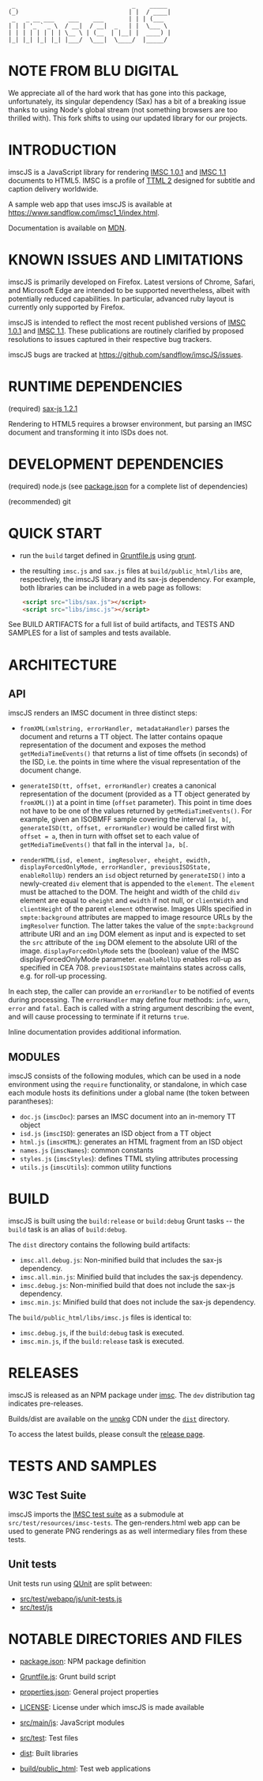      _                                 _    _____ 
    (_)                               | |  / ____|
     _   _ __ ___    ___    ___       | | | (___  
    | | | '_ ` _ \  / __|  / __|  _   | |  \___ \ 
    | | | | | | | | \__ \ | (__  | |__| |  ____) |
    |_| |_| |_| |_| |___/  \___|  \____/  |_____/ 


# NOTE FROM BLU DIGITAL

We appreciate all of the hard work that has gone into this package, unfortunately, its singular dependency (Sax) has a bit of a breaking issue thanks to using Node's global stream (not something browsers are too thrilled with).  This fork shifts to using our updated library for our projects.
                                  
                                  
INTRODUCTION
============

imscJS is a JavaScript library for rendering [IMSC 1.0.1](https://www.w3.org/TR/ttml-imsc1.0.1/) and [IMSC 1.1](https://www.w3.org/TR/ttml-imsc1.1/) documents to HTML5. IMSC is a profile of [TTML 2](https://www.w3.org/TR/ttml2/) designed for subtitle and caption delivery worldwide.

A sample web app that uses imscJS is available at https://www.sandflow.com/imsc1_1/index.html.

Documentation is available on [MDN](https://developer.mozilla.org/en-US/docs/Related/IMSC).



KNOWN ISSUES AND LIMITATIONS
============================

imscJS is primarily developed on Firefox. Latest versions of Chrome, Safari, and Microsoft Edge are intended to be supported nevertheless, albeit with potentially reduced capabilities. In particular, advanced ruby layout is currently only supported by Firefox.

imscJS is intended to reflect the most recent published versions of [IMSC 1.0.1](https://www.w3.org/TR/ttml-imsc1.0.1/) and [IMSC 1.1](https://www.w3.org/TR/ttml-imsc1.1/). These publications are routinely clarified by proposed resolutions to issues captured in their respective bug trackers.

imscJS bugs are tracked at https://github.com/sandflow/imscJS/issues.



RUNTIME DEPENDENCIES
====================

(required) [sax-js 1.2.1](https://www.npmjs.com/package/sax)

Rendering to HTML5 requires a browser environment, but parsing an IMSC document and transforming it into ISDs does not.



DEVELOPMENT DEPENDENCIES
========================

(required) node.js (see [package.json](package.json) for a complete list of dependencies)

(recommended) git



QUICK START
===========

* run the `build` target defined in [Gruntfile.js](Gruntfile.js) using [grunt](http://gruntjs.com/).

* the resulting `imsc.js` and `sax.js` files at `build/public_html/libs` are, respectively, the imscJS library and its sax-js dependency. For example, both libraries can be included in a web page as follows:

```html
    <script src="libs/sax.js"></script>
    <script src="libs/imsc.js"></script>
```

See BUILD ARTIFACTS for a full list of build artifacts, and TESTS AND SAMPLES for a list of samples and tests available.



ARCHITECTURE
============

API
---

imscJS renders an IMSC document in three distinct steps:

* `fromXML(xmlstring, errorHandler, metadataHandler)` parses the document and returns a TT object. The latter contains opaque representation of the document and exposes the method `getMediaTimeEvents()` that returns a list of time offsets (in seconds) of the ISD, i.e. the points in time where the visual representation of the document change.

* `generateISD(tt, offset, errorHandler)` creates a canonical representation of the document (provided as a TT object generated by `fromXML()`) at a point in time (`offset` parameter). This point in time does not have to be one of the values returned by `getMediaTimeEvents()`. For example, given an ISOBMFF sample covering the interval `[a, b[`, `generateISD(tt, offset, errorHandler)` would be called first with `offset = a`, then in turn with offset set to each value of `getMediaTimeEvents()` that fall in the interval `]a, b[`.

* `renderHTML(isd, element, imgResolver, eheight, ewidth, displayForcedOnlyMode, errorHandler, previousISDState, enableRollUp)` renders an `isd` object returned by `generateISD()` into a newly-created `div` element that is appended to the `element`. The `element` must be attached to the DOM. The height and width of the child `div` element are equal to `eheight` and `ewidth` if not null, or `clientWidth` and `clientHeight` of the parent `element` otherwise. Images URIs specified in `smpte:background` attributes are mapped to image resource URLs by the `imgResolver` function. The latter takes the value of the `smpte:background` attribute URI and an `img` DOM element as input and is expected to set the `src` attribute of the `img` DOM element to the absolute URI of the image. `displayForcedOnlyMode` sets the (boolean) value of the IMSC displayForcedOnlyMode parameter. `enableRollUp` enables roll-up as specified in CEA 708. `previousISDState` maintains states across calls, e.g. for roll-up processing.

In each step, the caller can provide an `errorHandler` to be notified of events during processing. The `errorHandler` may define four methods: `info`, `warn`, `error` and `fatal`. Each is called with a string argument describing the event, and will cause processing to terminate if it returns `true`.

Inline documentation provides additional information.


MODULES
-------

imscJS consists of the following modules, which can be used in a node 
environment using the `require` functionality, or standalone, in which case each module hosts its 
definitions under a global name (the token between parantheses):

* `doc.js` (`imscDoc`): parses an IMSC document into an in-memory TT object
* `isd.js` (`imscISD`): generates an ISD object from a TT object
* `html.js` (`imscHTML`): generates an HTML fragment from an ISD object
* `names.js` (`imscNames`): common constants
* `styles.js` (`imscStyles`): defines TTML styling attributes processing
* `utils.js` (`imscUtils`): common utility functions



BUILD
=====

imscJS is built using the `build:release` or `build:debug` Grunt tasks -- the `build` task is an alias of `build:debug`.

The `dist` directory contains the following build artifacts:
* `imsc.all.debug.js`: Non-minified build that includes the sax-js dependency.
* `imsc.all.min.js`: Minified build that includes the sax-js dependency.
* `imsc.debug.js`: Non-minified build that does not include the sax-js dependency.
* `imsc.min.js`: Minified build that does not include the sax-js dependency.

The `build/public_html/libs/imsc.js` files is identical to:
* `imsc.debug.js`, if the `build:debug` task is executed.
* `imsc.min.js`, if the `build:release` task is executed.



RELEASES
========

imscJS is released as an NPM package under [imsc](https://www.npmjs.com/package/imsc). The `dev` distribution tag indicates pre-releases.

Builds/dist are available on the [unpkg](https://unpkg.com/) CDN under the [`dist`](https://unpkg.com/browse/imsc/dist/) directory.

To access the latest builds, please consult the [release page](https://github.com/sandflow/imscJS/releases).



TESTS AND SAMPLES
=================


W3C Test Suite
--------------

imscJS imports the [IMSC test suite](https://github.com/w3c/imsc-tests) as a submodule at `src/test/resources/imsc-tests`. The gen-renders.html web app can be used to generate PNG renderings as as well intermediary files from these tests.


Unit tests
----------

Unit tests run using [QUnit](https://qunitjs.com/) are split between:

* [src/test/webapp/js/unit-tests.js](src/test/webapp/js/unit-tests.js)
* [src/test/js](src/test/js)


NOTABLE DIRECTORIES AND FILES
=============================

* [package.json](package.json): NPM package definition

* [Gruntfile.js](Gruntfile.js): Grunt build script

* [properties.json](properties.json): General project properties

* [LICENSE](LICENSE): License under which imscJS is made available

* [src/main/js](src/main/js): JavaScript modules

* [src/test](src/test): Test files

* [dist](dist): Built libraries

* [build/public_html](build/public_html): Test web applications
